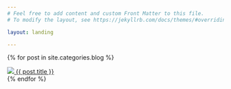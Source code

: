 ```yaml
---
# Feel free to add content and custom Front Matter to this file.
# To modify the layout, see https://jekyllrb.com/docs/themes/#overriding-theme-defaults

layout: landing

---
```

{% for post in site.categories.blog %}
    <div>
        <a href="{{ post.url }}" ><img src="{{ post.thumbnail }}" />
        <a href="{{ post.url }}" >{{ post.title }}</a>
    </div>
{% endfor %}

<!-- 
/* Cover Image */
.hero {
  background: url('../home-feature.jpg');
} -->